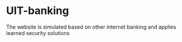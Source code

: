 # UIT-banking
The website is simulated based on other internet banking and applies learned security solutions
